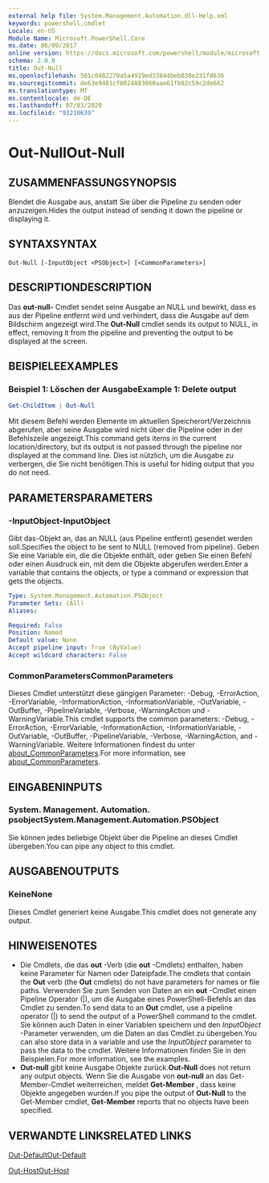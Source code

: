 ```yaml
---
external help file: System.Management.Automation.dll-Help.xml
keywords: powershell,cmdlet
Locale: en-US
Module Name: Microsoft.PowerShell.Core
ms.date: 06/09/2017
online version: https://docs.microsoft.com/powershell/module/microsoft.powershell.core/out-null?view=powershell-7&WT.mc_id=ps-gethelp
schema: 2.0.0
title: Out-Null
ms.openlocfilehash: 501c0482270a5a4919ed33844beb838e231f8636
ms.sourcegitcommit: de63e9481cf8024883060aae61fb02c59c2de662
ms.translationtype: MT
ms.contentlocale: de-DE
ms.lasthandoff: 07/03/2020
ms.locfileid: "93210639"
---
```

# <span data-ttu-id="b1800-103">Out-Null</span><span class="sxs-lookup"><span data-stu-id="b1800-103">Out-Null</span></span>

## <span data-ttu-id="b1800-104">ZUSAMMENFASSUNG</span><span class="sxs-lookup"><span data-stu-id="b1800-104">SYNOPSIS</span></span>
<span data-ttu-id="b1800-105">Blendet die Ausgabe aus, anstatt Sie über die Pipeline zu senden oder anzuzeigen.</span><span class="sxs-lookup"><span data-stu-id="b1800-105">Hides the output instead of sending it down the pipeline or displaying it.</span></span>

## <span data-ttu-id="b1800-106">SYNTAX</span><span class="sxs-lookup"><span data-stu-id="b1800-106">SYNTAX</span></span>

```
Out-Null [-InputObject <PSObject>] [<CommonParameters>]
```

## <span data-ttu-id="b1800-107">DESCRIPTION</span><span class="sxs-lookup"><span data-stu-id="b1800-107">DESCRIPTION</span></span>

<span data-ttu-id="b1800-108">Das **out-null-** Cmdlet sendet seine Ausgabe an NULL und bewirkt, dass es aus der Pipeline entfernt wird und verhindert, dass die Ausgabe auf dem Bildschirm angezeigt wird.</span><span class="sxs-lookup"><span data-stu-id="b1800-108">The **Out-Null** cmdlet sends its output to NULL, in effect, removing it from the pipeline and preventing the output to be displayed at the screen.</span></span>

## <span data-ttu-id="b1800-109">BEISPIELE</span><span class="sxs-lookup"><span data-stu-id="b1800-109">EXAMPLES</span></span>

### <span data-ttu-id="b1800-110">Beispiel 1: Löschen der Ausgabe</span><span class="sxs-lookup"><span data-stu-id="b1800-110">Example 1: Delete output</span></span>

```powershell
Get-ChildItem | Out-Null
```

<span data-ttu-id="b1800-111">Mit diesem Befehl werden Elemente im aktuellen Speicherort/Verzeichnis abgerufen, aber seine Ausgabe wird nicht über die Pipeline oder in der Befehlszeile angezeigt.</span><span class="sxs-lookup"><span data-stu-id="b1800-111">This command gets items in the current location/directory, but its output is not passed through the pipeline nor displayed at the command line.</span></span>
<span data-ttu-id="b1800-112">Dies ist nützlich, um die Ausgabe zu verbergen, die Sie nicht benötigen.</span><span class="sxs-lookup"><span data-stu-id="b1800-112">This is useful for hiding output that you do not need.</span></span>

## <span data-ttu-id="b1800-113">PARAMETERS</span><span class="sxs-lookup"><span data-stu-id="b1800-113">PARAMETERS</span></span>

### <span data-ttu-id="b1800-114">-InputObject</span><span class="sxs-lookup"><span data-stu-id="b1800-114">-InputObject</span></span>

<span data-ttu-id="b1800-115">Gibt das-Objekt an, das an NULL (aus Pipeline entfernt) gesendet werden soll.</span><span class="sxs-lookup"><span data-stu-id="b1800-115">Specifies the object to be sent to NULL (removed from pipeline).</span></span>
<span data-ttu-id="b1800-116">Geben Sie eine Variable ein, die die Objekte enthält, oder geben Sie einen Befehl oder einen Ausdruck ein, mit dem die Objekte abgerufen werden.</span><span class="sxs-lookup"><span data-stu-id="b1800-116">Enter a variable that contains the objects, or type a command or expression that gets the objects.</span></span>

```yaml
Type: System.Management.Automation.PSObject
Parameter Sets: (All)
Aliases:

Required: False
Position: Named
Default value: None
Accept pipeline input: True (ByValue)
Accept wildcard characters: False
```

### <span data-ttu-id="b1800-117">CommonParameters</span><span class="sxs-lookup"><span data-stu-id="b1800-117">CommonParameters</span></span>

<span data-ttu-id="b1800-118">Dieses Cmdlet unterstützt diese gängigen Parameter: -Debug, -ErrorAction, -ErrorVariable, -InformationAction, -InformationVariable, -OutVariable, -OutBuffer, -PipelineVariable, -Verbose, -WarningAction und -WarningVariable.</span><span class="sxs-lookup"><span data-stu-id="b1800-118">This cmdlet supports the common parameters: -Debug, -ErrorAction, -ErrorVariable, -InformationAction, -InformationVariable, -OutVariable, -OutBuffer, -PipelineVariable, -Verbose, -WarningAction, and -WarningVariable.</span></span> <span data-ttu-id="b1800-119">Weitere Informationen findest du unter [about_CommonParameters](https://go.microsoft.com/fwlink/?LinkID=113216).</span><span class="sxs-lookup"><span data-stu-id="b1800-119">For more information, see [about_CommonParameters](https://go.microsoft.com/fwlink/?LinkID=113216).</span></span>

## <span data-ttu-id="b1800-120">EINGABEN</span><span class="sxs-lookup"><span data-stu-id="b1800-120">INPUTS</span></span>

### <span data-ttu-id="b1800-121">System. Management. Automation. psobject</span><span class="sxs-lookup"><span data-stu-id="b1800-121">System.Management.Automation.PSObject</span></span>

<span data-ttu-id="b1800-122">Sie können jedes beliebige Objekt über die Pipeline an dieses Cmdlet übergeben.</span><span class="sxs-lookup"><span data-stu-id="b1800-122">You can pipe any object to this cmdlet.</span></span>

## <span data-ttu-id="b1800-123">AUSGABEN</span><span class="sxs-lookup"><span data-stu-id="b1800-123">OUTPUTS</span></span>

### <span data-ttu-id="b1800-124">Keine</span><span class="sxs-lookup"><span data-stu-id="b1800-124">None</span></span>

<span data-ttu-id="b1800-125">Dieses Cmdlet generiert keine Ausgabe.</span><span class="sxs-lookup"><span data-stu-id="b1800-125">This cmdlet does not generate any output.</span></span>

## <span data-ttu-id="b1800-126">HINWEISE</span><span class="sxs-lookup"><span data-stu-id="b1800-126">NOTES</span></span>

* <span data-ttu-id="b1800-127">Die Cmdlets, die das **out** -Verb (die **out** -Cmdlets) enthalten, haben keine Parameter für Namen oder Dateipfade.</span><span class="sxs-lookup"><span data-stu-id="b1800-127">The cmdlets that contain the **Out** verb (the **Out** cmdlets) do not have parameters for names or file paths.</span></span> <span data-ttu-id="b1800-128">Verwenden Sie zum Senden von Daten an ein **out** -Cmdlet einen Pipeline Operator (|), um die Ausgabe eines PowerShell-Befehls an das Cmdlet zu senden.</span><span class="sxs-lookup"><span data-stu-id="b1800-128">To send data to an **Out** cmdlet, use a pipeline operator (|) to send the output of a PowerShell command to the cmdlet.</span></span> <span data-ttu-id="b1800-129">Sie können auch Daten in einer Variablen speichern und den *InputObject* -Parameter verwenden, um die Daten an das Cmdlet zu übergeben.</span><span class="sxs-lookup"><span data-stu-id="b1800-129">You can also store data in a variable and use the *InputObject* parameter to pass the data to the cmdlet.</span></span> <span data-ttu-id="b1800-130">Weitere Informationen finden Sie in den Beispielen.</span><span class="sxs-lookup"><span data-stu-id="b1800-130">For more information, see the examples.</span></span>
* <span data-ttu-id="b1800-131">**Out-null** gibt keine Ausgabe Objekte zurück.</span><span class="sxs-lookup"><span data-stu-id="b1800-131">**Out-Null** does not return any output objects.</span></span> <span data-ttu-id="b1800-132">Wenn Sie die Ausgabe von **out-null** an das Get-Member-Cmdlet weiterreichen, meldet **Get-Member** , dass keine Objekte angegeben wurden.</span><span class="sxs-lookup"><span data-stu-id="b1800-132">If you pipe the output of **Out-Null** to the Get-Member cmdlet, **Get-Member** reports that no objects have been specified.</span></span>

## <span data-ttu-id="b1800-133">VERWANDTE LINKS</span><span class="sxs-lookup"><span data-stu-id="b1800-133">RELATED LINKS</span></span>

[<span data-ttu-id="b1800-134">Out-Default</span><span class="sxs-lookup"><span data-stu-id="b1800-134">Out-Default</span></span>](Out-Default.md)

[<span data-ttu-id="b1800-135">Out-Host</span><span class="sxs-lookup"><span data-stu-id="b1800-135">Out-Host</span></span>](Out-Host.md)
